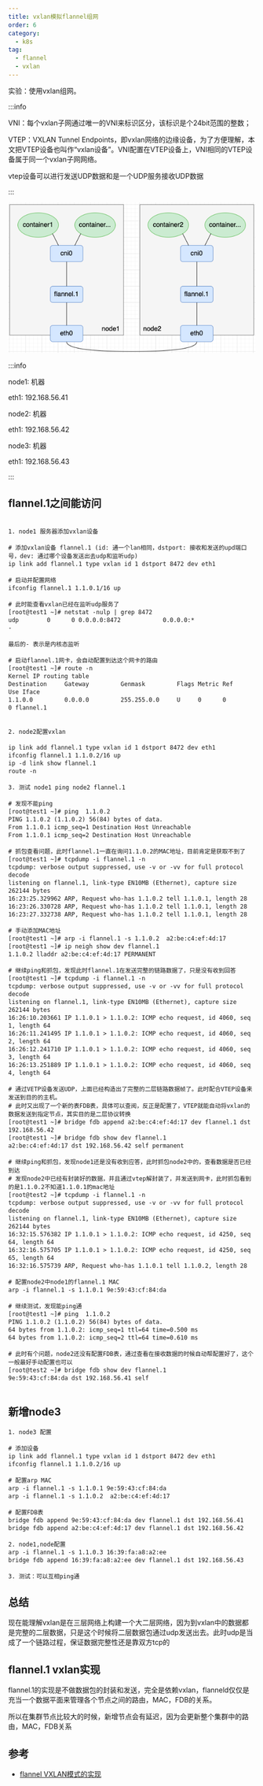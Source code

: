 ```yaml
---
title: vxlan模拟flannel组网
order: 6
category:
  - k8s
tag:
  - flannel
  - vxlan
---
```


实验：使用vxlan组网。

:::info

VNI：每个vxlan子网通过唯一的VNI来标识区分，该标识是个24bit范围的整数；

VTEP：VXLAN Tunnel Endpoints，即vxlan网络的边缘设备，为了方便理解，本文把VTEP设备也叫作“vxlan设备”。VNI配置在VTEP设备上，VNI相同的VTEP设备属于同一个vxlan子网网络。

vtep设备可以进行发送UDP数据和是一个UDP服务接收UDP数据

:::

![img.png](./assets/flannel-vxlan.png)

:::info

node1: 机器

eth1: 192.168.56.41

node2: 机器

eth1: 192.168.56.42

node3: 机器

eth1: 192.168.56.43

:::

## flannel.1之间能访问

```

1. node1 服务器添加vxlan设备

# 添加vxlan设备 flannel.1 (id: 通一个lan相同，dstport: 接收和发送的upd端口号，dev: 通过哪个设备发送出去udp和监听udp)
ip link add flannel.1 type vxlan id 1 dstport 8472 dev eth1

# 启动并配置网络
ifconfig flannel.1 1.1.0.1/16 up

# 此时能查看vxlan已经在监听udp服务了
[root@test1 ~]# netstat -nulp | grep 8472
udp        0      0 0.0.0.0:8472            0.0.0.0:*                           - 

最后的- 表示是内核态监听

# 启动flannel.1网卡，会自动配置到达这个网卡的路由
[root@test1 ~]# route -n
Kernel IP routing table
Destination     Gateway         Genmask         Flags Metric Ref    Use Iface
1.1.0.0         0.0.0.0         255.255.0.0     U     0      0        0 flannel.1


2. node2配置vxlan

ip link add flannel.1 type vxlan id 1 dstport 8472 dev eth1
ifconfig flannel.1 1.1.0.2/16 up
ip -d link show flannel.1
route -n

3. 测试 node1 ping node2 flannel.1

# 发现不能ping
[root@test1 ~]# ping  1.1.0.2
PING 1.1.0.2 (1.1.0.2) 56(84) bytes of data.
From 1.1.0.1 icmp_seq=1 Destination Host Unreachable
From 1.1.0.1 icmp_seq=2 Destination Host Unreachable

# 抓包查看问题，此时flannel.1一直在询问1.1.0.2的MAC地址，目前肯定是获取不到了
[root@test1 ~]# tcpdump -i flannel.1 -n
tcpdump: verbose output suppressed, use -v or -vv for full protocol decode
listening on flannel.1, link-type EN10MB (Ethernet), capture size 262144 bytes
16:23:25.329962 ARP, Request who-has 1.1.0.2 tell 1.1.0.1, length 28
16:23:26.330728 ARP, Request who-has 1.1.0.2 tell 1.1.0.1, length 28
16:23:27.332738 ARP, Request who-has 1.1.0.2 tell 1.1.0.1, length 28

# 手动添加MAC地址
[root@test1 ~]# arp -i flannel.1 -s 1.1.0.2  a2:be:c4:ef:4d:17
[root@test1 ~]# ip neigh show dev flannel.1
1.1.0.2 lladdr a2:be:c4:ef:4d:17 PERMANENT

# 继续ping和抓包，发现此时flannel.1在发送完整的链路数据了，只是没有收到回答
[root@test1 ~]# tcpdump -i flannel.1 -n
tcpdump: verbose output suppressed, use -v or -vv for full protocol decode
listening on flannel.1, link-type EN10MB (Ethernet), capture size 262144 bytes
16:26:10.203661 IP 1.1.0.1 > 1.1.0.2: ICMP echo request, id 4060, seq 1, length 64
16:26:11.241495 IP 1.1.0.1 > 1.1.0.2: ICMP echo request, id 4060, seq 2, length 64
16:26:12.241710 IP 1.1.0.1 > 1.1.0.2: ICMP echo request, id 4060, seq 3, length 64
16:26:13.251889 IP 1.1.0.1 > 1.1.0.2: ICMP echo request, id 4060, seq 4, length 64

# 通过VETP设备发送UDP，上面已经构造出了完整的二层链路数据帧了。此时配合VTEP设备来发送到目的的主机。
# 此时又出现了一个新的表FDB表，具体可以查阅，反正是配置了，VTEP就能自动将vxlan的数据发送到指定节点，其实目的是二层协议转换
[root@test1 ~]# bridge fdb append a2:be:c4:ef:4d:17 dev flannel.1 dst 192.168.56.42
[root@test1 ~]# bridge fdb show dev flannel.1
a2:be:c4:ef:4d:17 dst 192.168.56.42 self permanent

# 继续ping和抓包，发现node1还是没有收到应答，此时抓包node2中的，查看数据是否已经到达
# 发现node2中已经有封装好的数据，并且通过vtep解封装了，并发送到网卡，此时抓包看到的是1.1.0.2不知道1.1.0.1的mac地址
[root@test2 ~]# tcpdump -i flannel.1 -n
tcpdump: verbose output suppressed, use -v or -vv for full protocol decode
listening on flannel.1, link-type EN10MB (Ethernet), capture size 262144 bytes
16:32:15.576382 IP 1.1.0.1 > 1.1.0.2: ICMP echo request, id 4250, seq 64, length 64
16:32:16.575705 IP 1.1.0.1 > 1.1.0.2: ICMP echo request, id 4250, seq 65, length 64
16:32:16.575739 ARP, Request who-has 1.1.0.1 tell 1.1.0.2, length 28

# 配置node2中node1的flannel.1 MAC
arp -i flannel.1 -s 1.1.0.1 9e:59:43:cf:84:da

# 继续测试，发现能ping通
[root@test1 ~]# ping  1.1.0.2
PING 1.1.0.2 (1.1.0.2) 56(84) bytes of data.
64 bytes from 1.1.0.2: icmp_seq=1 ttl=64 time=0.500 ms
64 bytes from 1.1.0.2: icmp_seq=2 ttl=64 time=0.610 ms

# 此时有个问题，node2还没有配置FDB表，通过查看在接收数据的时候自动帮配置好了，这个一般最好手动配置也可以
[root@test2 ~]# bridge fdb show dev flannel.1
9e:59:43:cf:84:da dst 192.168.56.41 self


```

## 新增node3

```
1. node3 配置

# 添加设备
ip link add flannel.1 type vxlan id 1 dstport 8472 dev eth1
ifconfig flannel.1 1.1.0.2/16 up

# 配置arp MAC 
arp -i flannel.1 -s 1.1.0.1 9e:59:43:cf:84:da
arp -i flannel.1 -s 1.1.0.2  a2:be:c4:ef:4d:17

# 配置FDB表
bridge fdb append 9e:59:43:cf:84:da dev flannel.1 dst 192.168.56.41
bridge fdb append a2:be:c4:ef:4d:17 dev flannel.1 dst 192.168.56.42

2. node1,node配置
arp -i flannel.1 -s 1.1.0.3 16:39:fa:a8:a2:ee
bridge fdb append 16:39:fa:a8:a2:ee dev flannel.1 dst 192.168.56.43

3. 测试：可以互相ping通

```

## 总结

现在能理解vxlan是在三层网络上构建一个大二层网络，因为到vxlan中的数据都是完整的二层数据，只是这个时候将二层数据包通过udp发送出去。此时udp是当成了一个链路过程，保证数据完整性还是靠双方tcp的

## flannel.1 vxlan实现

flannel.1的实现是不做数据包的封装和发送，完全是依赖vxlan，flanneld仅仅是充当一个数据平面来管理各个节点之间的路由，MAC，FDB的关系。

所以在集群节点比较大的时候，新增节点会有延迟，因为会更新整个集群中的路由，MAC，FDB关系

## 参考

- [flannel VXLAN模式的实现]


[flannel VXLAN模式的实现]: https://www.modb.pro/db/399005


